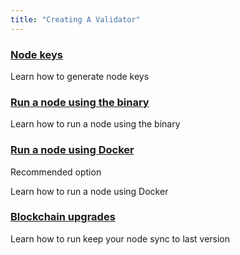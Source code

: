 ```yaml
---
title: "Creating A Validator"
---
```


<div class="docs-card-container">
   <div class="row row-cols-1 row-cols-md-3a g-4">
      <div class="col">
         <div class="card card-body h-100 d-flex flex-column" >
            <a href="/creating_a_validator/generate_and_insert_node_key" class="card-title card-link stretched-link">
               <h3>Node keys</h3>
            </a>
            <p class="card-text">Learn how to generate node keys</p>
         </div>
      </div>
      <div class="col">
         <div class="card card-body h-100 d-flex flex-column">
            <a href="/creating_a_validator/run_node_using_binary" class="card-title card-link stretched-link">
               <h3>Run a node using the binary</h3>
            </a>
            <p class="card-text">Learn how to run a node using the binary</p>
         </div>
      </div>
      <div class="col">
         <div class="card card-body h-100 d-flex flex-column">
            <a href="/creating_a_validator/run_node_using_docker" class="card-title card-link stretched-link">
               <h3>Run a node using Docker</h3>
            </a>
            <p class="card-text">Recommended option</p>
            <p class="card-text">Learn how to run a node using Docker</p>
         </div>
      </div>
   </div>
   <p></p>
   <div class="row row-cols-1 row-cols-md-3a g-4">
      <div class="col">
         <div class="card card-body h-100 d-flex flex-column">
            <a href="/creating_a_validator/run_node_using_docker" class="card-title card-link stretched-link">
               <h3>Blockchain upgrades</h3>
            </a>
            <p class="card-text">Learn how to run keep your node sync to last version</p>
         </div>
      </div>
   </div>
</div>
